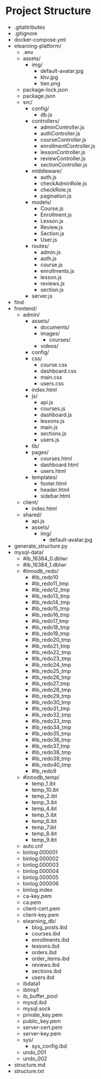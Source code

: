 # Project Structure

- .gitattributes
- .gitignore
- docker-compose.yml
- elearning-platform/
  - .env
  - assets/
    - img/
      - default-avatar.jpg
      - khv.jpg
      - tien.png
  - package-lock.json
  - package.json
  - src/
    - config/
      - db.js
    - controllers/
      - adminController.js
      - authController.js
      - courseController.js
      - enrollmentController.js
      - lessonController.js
      - reviewController.js
      - sectionController.js
    - middleware/
      - auth.js
      - checkAdminRole.js
      - checkRole.js
      - pagination.js
    - models/
      - Course.js
      - Enrollment.js
      - Lesson.js
      - Review.js
      - Section.js
      - User.js
    - routes/
      - admin.js
      - auth.js
      - course.js
      - enrollments.js
      - lesson.js
      - reviews.js
      - section.js
    - server.js
- find
- frontend/
  - admin/
    - assets/
      - documents/
      - images/
        - courses/
      - videos/
    - config/
    - css/
      - course.css
      - dashboard.css
      - main.css
      - users.css
    - index.html
    - js/
      - api.js
      - courses.js
      - dashboard.js
      - lessons.js
      - main.js
      - sections.js
      - users.js
    - lib/
    - pages/
      - courses.html
      - dashboard.html
      - users.html
    - templates/
      - footer.html
      - header.html
      - sidebar.html
  - client/
    - index.html
  - shared/
    - api.js
    - assets/
      - img/
        - default-avatar.jpg
- generate_structure.py
- mysql-data/
  - #ib_16384_0.dblwr
  - #ib_16384_1.dblwr
  - #innodb_redo/
    - #ib_redo10
    - #ib_redo11_tmp
    - #ib_redo12_tmp
    - #ib_redo13_tmp
    - #ib_redo14_tmp
    - #ib_redo15_tmp
    - #ib_redo16_tmp
    - #ib_redo17_tmp
    - #ib_redo18_tmp
    - #ib_redo19_tmp
    - #ib_redo20_tmp
    - #ib_redo21_tmp
    - #ib_redo22_tmp
    - #ib_redo23_tmp
    - #ib_redo24_tmp
    - #ib_redo25_tmp
    - #ib_redo26_tmp
    - #ib_redo27_tmp
    - #ib_redo28_tmp
    - #ib_redo29_tmp
    - #ib_redo30_tmp
    - #ib_redo31_tmp
    - #ib_redo32_tmp
    - #ib_redo33_tmp
    - #ib_redo34_tmp
    - #ib_redo35_tmp
    - #ib_redo36_tmp
    - #ib_redo37_tmp
    - #ib_redo38_tmp
    - #ib_redo39_tmp
    - #ib_redo40_tmp
    - #ib_redo9
  - #innodb_temp/
    - temp_1.ibt
    - temp_10.ibt
    - temp_2.ibt
    - temp_3.ibt
    - temp_4.ibt
    - temp_5.ibt
    - temp_6.ibt
    - temp_7.ibt
    - temp_8.ibt
    - temp_9.ibt
  - auto.cnf
  - binlog.000001
  - binlog.000002
  - binlog.000003
  - binlog.000004
  - binlog.000005
  - binlog.000006
  - binlog.index
  - ca-key.pem
  - ca.pem
  - client-cert.pem
  - client-key.pem
  - elearning_db/
    - blog_posts.ibd
    - courses.ibd
    - enrollments.ibd
    - lessons.ibd
    - orders.ibd
    - order_items.ibd
    - reviews.ibd
    - sections.ibd
    - users.ibd
  - ibdata1
  - ibtmp1
  - ib_buffer_pool
  - mysql.ibd
  - mysql.sock
  - private_key.pem
  - public_key.pem
  - server-cert.pem
  - server-key.pem
  - sys/
    - sys_config.ibd
  - undo_001
  - undo_002
- structure.md
- structure.txt
